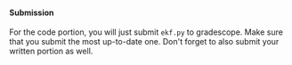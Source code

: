 #### Submission
For the code portion, you will just submit `ekf.py` to gradescope. Make sure that you submit the most up-to-date one.
Don't forget to also submit your written portion as well.


<!-- ### Submission Instructions

#### Submission
The submission script will look for `ekf.py`, `ExtractLines.py`, and `maze_sim_parameters.py` in your catkin workspace (i.e., at `~/catkin_ws/src/asl_turtlebot/scripts`) instead of this directory as we suspect that's where your most updated versions of those files are located. Please ensure that this is the case.

Please place your `localization.bag` and `map_fixing.bag` in the directory from which you are running the submission script (i.e., this directory `.../AA274_HW3/`).

Though there was no explicit written component to this problem set, if you have a `<your-sunet-id>.pdf` you'd like to submit along with your code you may place it in the base level of this directory (i.e., at `.../AA274_HW3/pavone.pdf`).

To download the submission script, open this directory (i.e., `.../AA274_HW3/`) in your terminal and run `git pull` at the command line. Then:

Run `./submit_hw3.sh` and follow the instructions to submit! -->
